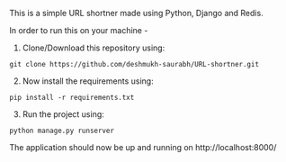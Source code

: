 This is a simple URL shortner made using Python, Django and Redis.

In order to run this on your machine -

1. Clone/Download this repository using:

```
git clone https://github.com/deshmukh-saurabh/URL-shortner.git
```
2. Now install the requirements using:
```
pip install -r requirements.txt
```
3. Run the project using:
```
python manage.py runserver
```
The application should now be up and running on http://localhost:8000/